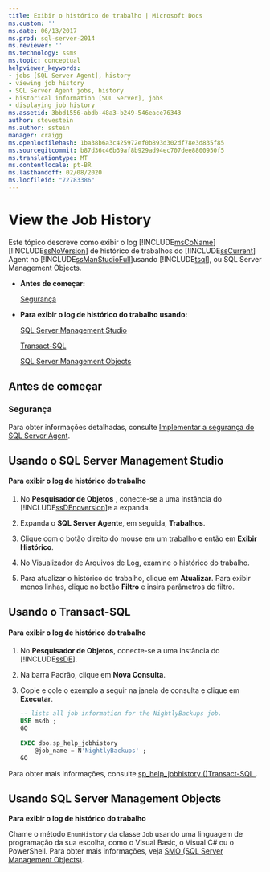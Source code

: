 ```yaml
---
title: Exibir o histórico de trabalho | Microsoft Docs
ms.custom: ''
ms.date: 06/13/2017
ms.prod: sql-server-2014
ms.reviewer: ''
ms.technology: ssms
ms.topic: conceptual
helpviewer_keywords:
- jobs [SQL Server Agent], history
- viewing job history
- SQL Server Agent jobs, history
- historical information [SQL Server], jobs
- displaying job history
ms.assetid: 3bbd1556-abdb-48a3-b249-546eace76343
author: stevestein
ms.author: sstein
manager: craigg
ms.openlocfilehash: 1ba38b6a3c425972ef0b893d302df78e3d835f85
ms.sourcegitcommit: b87d36c46b39af8b929ad94ec707dee8800950f5
ms.translationtype: MT
ms.contentlocale: pt-BR
ms.lasthandoff: 02/08/2020
ms.locfileid: "72783386"
---
```

# <a name="view-the-job-history"></a>View the Job History
  Este tópico descreve como exibir o log [!INCLUDE[msCoName](../../includes/msconame-md.md)] [!INCLUDE[ssNoVersion](../../includes/ssnoversion-md.md)] de histórico de trabalhos do [!INCLUDE[ssCurrent](../../includes/sscurrent-md.md)] Agent no [!INCLUDE[ssManStudioFull](../../includes/ssmanstudiofull-md.md)]usando [!INCLUDE[tsql](../../includes/tsql-md.md)], ou SQL Server Management Objects.  
  
-   **Antes de começar:**  
  
     [Segurança](#Security)  
  
-   **Para exibir o log de histórico do trabalho usando:**  
  
     [SQL Server Management Studio](#SSMS)  
  
     [Transact-SQL](#TSQL)  
  
     [SQL Server Management Objects](#SMO)  
  
##  <a name="BeforeYouBegin"></a> Antes de começar  
  
###  <a name="Security"></a> Segurança  
 Para obter informações detalhadas, consulte [Implementar a segurança do SQL Server Agent](implement-sql-server-agent-security.md).  
  
##  <a name="SSMS"></a> Usando o SQL Server Management Studio  
  
#### <a name="to-view-the-job-history-log"></a>Para exibir o log de histórico do trabalho  
  
1.  No **Pesquisador de Objetos** , conecte-se a uma instância do [!INCLUDE[ssDEnoversion](../../includes/ssdenoversion-md.md)]e a expanda.  
  
2.  Expanda o **SQL Server Agent**e, em seguida, **Trabalhos**.  
  
3.  Clique com o botão direito do mouse em um trabalho e então em **Exibir Histórico**.  
  
4.  No Visualizador de Arquivos de Log, examine o histórico do trabalho.  
  
5.  Para atualizar o histórico do trabalho, clique em **Atualizar**. Para exibir menos linhas, clique no botão **Filtro** e insira parâmetros de filtro.  
  
##  <a name="TSQL"></a> Usando o Transact-SQL  
  
#### <a name="to-view-the-job-history-log"></a>Para exibir o log de histórico do trabalho  
  
1.  No **Pesquisador de Objetos**, conecte-se a uma instância do [!INCLUDE[ssDE](../../includes/ssde-md.md)].  
  
2.  Na barra Padrão, clique em **Nova Consulta**.  
  
3.  Copie e cole o exemplo a seguir na janela de consulta e clique em **Executar**.  
  
    ```sql
    -- lists all job information for the NightlyBackups job.  
    USE msdb ;  
    GO  
  
    EXEC dbo.sp_help_jobhistory   
        @job_name = N'NightlyBackups' ;  
    GO  
    ```  
  
 Para obter mais informações, consulte [sp_help_jobhistory &#40;&#41;Transact-SQL ](/sql/relational-databases/system-stored-procedures/sp-help-jobhistory-transact-sql).  
  
##  <a name="SMO"></a>Usando SQL Server Management Objects  
 **Para exibir o log de histórico do trabalho**  
  
 Chame o método `EnumHistory` da classe `Job` usando uma linguagem de programação da sua escolha, como o Visual Basic, o Visual C# ou o PowerShell. Para obter mais informações, veja [SMO (SQL Server Management Objects)](https://msdn.microsoft.com/library/ms162169.aspx).  
